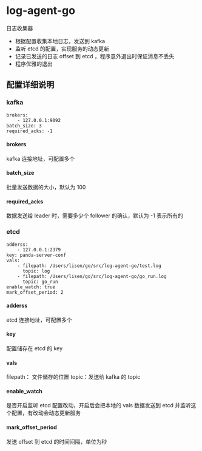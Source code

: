 # log-agent-go
日志收集器

- 根据配置收集本地日志，发送到 kafka
- 监听 etcd 的配置，实现服务的动态更新
- 记录已发送的日志 offset 到 etcd ，程序意外退出时保证消息不丢失
- 程序优雅的退出


## 配置详细说明

### kafka

```shell
brokers: 
    - 127.0.0.1:9092
batch_size: 3
required_acks: -1
```
#### brokers
  kafka 连接地址，可配置多个

#### batch_size
  批量发送数据的大小，默认为 100

#### required_acks
  数据发送给 leader 时，需要多少个 follower 的确认，默认为 -1 表示所有的


### etcd

```shell
adderss: 
    - 127.0.0.1:2379
key: panda-server-conf
vals:
    - filepath: /Users/lisen/go/src/log-agent-go/test.log
      topic: log
    - filepath: /Users/lisen/go/src/log-agent-go/go_run.log
      topic: go_run
enable_watch: true
mark_offset_period: 2
```
#### adderss
  etcd 连接地址，可配置多个

#### key
  配置储存在 etcd 的 key

#### vals
  filepath： 文件储存的位置
  topic：发送给 kafka 的 topic

#### enable_watch
  是否开启监听 etcd 配置改动，开启后会把本地的 vals 数据发送到 etcd 并监听这个配置，有改动会动态更新服务

#### mark_offset_period
  发送 offset 到 etcd 的时间间隔，单位为秒
